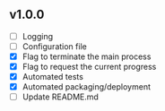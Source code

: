 ## v1.0.0
- [ ] Logging
- [ ] Configuration file
- [X] Flag to terminate the main process
- [X] Flag to request the current progress
- [X] Automated tests
- [X] Automated packaging/deployment
- [ ] Update README.md
